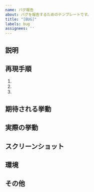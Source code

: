 ```yaml
---
name: バグ報告
about: バグを報告するためのテンプレートです。
title: "[BUG]"
labels: bug
assignees: ''
---
```


## 説明
<!-- バグの詳細な説明を記載してください。 -->

## 再現手順
<!-- バグを再現する手順を記載してください。 -->
1. 
2. 
3. 

## 期待される挙動
<!-- 本来期待される正しい挙動を記載してください。 -->

## 実際の挙動
<!-- 実際に発生した挙動を記載してください。 -->

## スクリーンショット
<!-- 可能であれば、問題を示すスクリーンショットを追加してください。 -->

## 環境
<!-- 発生した環境（ブラウザ、OSなど）を記載してください。 -->

## その他
<!-- その他、特記事項があれば記載してください。 -->
